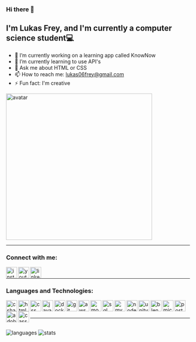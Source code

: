 ### Hi there 👋 
## I'm Lukas Frey, and I'm currently a computer science student💻

- 🔭 I’m currently working on a learning app called KnowNow
- 🌱 I’m currently learning to use API's
- 💬 Ask me about HTML or CSS
- 📫 How to reach me: lukas06frey@gmail.com   
- ⚡ Fun fact: I'm creative
<img alt="avatar" width="400px" src="https://user-images.githubusercontent.com/58518192/87162442-bf3e8180-c2e7-11ea-9f2a-53a50306b7ce.gif" />

---

### Connect with me:
[<img align="left" alt="instagram" width="30px" src="https://upload.wikimedia.org/wikipedia/commons/9/95/Instagram_logo_2022.svg" />][instagram]
&nbsp;
[<img align="left" alt="youtube" width="30px" src="https://play-lh.googleusercontent.com/lMoItBgdPPVDJsNOVtP26EKHePkwBg-PkuY9NOrc-fumRtTFP4XhpUNk_22syN4Datc" />][youtube]
&nbsp;
[<img align="left" alt="linkedin" width="30px" src="https://www.gl-it.ch/Portals/0/EasyDNNnews/151/img-174857.png" />][linkedin]

---

### Languages and Technologies:

[<img align="left" alt="csharp" width="30px" src="https://dd.countit.at/media/dojos/logo_csharp.png" />][csharp]
[<img align="left" alt="html" width="30px" src="https://upload.wikimedia.org/wikipedia/commons/thumb/6/61/HTML5_logo_and_wordmark.svg/2048px-HTML5_logo_and_wordmark.svg.png" />][html]
[<img align="left" alt="css" width="30px" src="https://upload.wikimedia.org/wikipedia/commons/thumb/d/d5/CSS3_logo_and_wordmark.svg/1452px-CSS3_logo_and_wordmark.svg.png" />][css]
[<img align="left" alt="javascript" width="30px" src="https://i0.wp.com/www.svg-tt.de/wp-content/uploads/2016/03/js-logo.png?fit=500%2C500&ssl=1&w=640" />][javascript]
[<img align="left" alt="docker" width="30px" src="https://www.docker.com/wp-content/uploads/2022/03/vertical-logo-monochromatic.png" />][docker]
[<img align="left" alt="git" width="30px" src="https://git-scm.com/images/logos/downloads/Git-Icon-1788C.png" />][git]
[<img align="left" alt="aws" width="30px" src="https://upload.wikimedia.org/wikipedia/commons/thumb/9/93/Amazon_Web_Services_Logo.svg/1280px-Amazon_Web_Services_Logo.svg.png" />][aws]
[<img align="left" alt="mongodb" width="30px" src="https://repvue.imgix.net/a9yxc48y3ay5dm2udzwizc2bdyph" />][mongodb]
[<img align="left" alt="sql" width="30px" src="https://upload.wikimedia.org/wikipedia/de/thumb/8/8c/Microsoft_SQL_Server_Logo.svg/2524px-Microsoft_SQL_Server_Logo.svg.png" />][sql]
[<img align="left" alt="mysql" width="30px" src="https://upload.wikimedia.org/wikipedia/de/thumb/d/dd/MySQL_logo.svg/2560px-MySQL_logo.svg.png" />][mysql]
[<img align="left" alt="node" width="30px" src="https://upload.wikimedia.org/wikipedia/commons/thumb/d/d9/Node.js_logo.svg/2560px-Node.js_logo.svg.png" />][node]
[<img align="left" alt="unity" width="30px" src="https://seeklogo.com/images/U/unity-logo-988A22E703-seeklogo.com.png" />][unity]
[<img align="left" alt="blender" width="30px" src="https://i.pcmag.com/imagery/reviews/00CHLsbAPPKloTAg2PZlVBC-1..v1662670755.jpg" />][blender]
[<img align="left" alt="microsoft net" width="30px" src="https://upload.wikimedia.org/wikipedia/de/thumb/5/5b/Microsoft_.NET_Logo.svg/1200px-Microsoft_.NET_Logo.svg.png" />][net]
[<img align="left" alt="postman" width="30px" src="https://www.testautomatisierung.org/wp-content/uploads/postman.jpg" />][postman]
[<img align="left" alt="adobe xd" width="30px" src="https://play-lh.googleusercontent.com/kaox1VteLsWAuNxPxhm8t4llaoyFhxzDjo9g4Hdf92bKdT_Sn6Yrdku6rApuc5ktirw" />][xd]
[<img align="left" alt="cassandra" width="30px" src="https://upload.wikimedia.org/wikipedia/commons/thumb/5/5e/Cassandra_logo.svg/2560px-Cassandra_logo.svg.png" />][cassandra]

<br />
<br />

---

<br />
<img alt="languages" src="https://github-readme-stats.vercel.app/api/top-langs/?username=LukasF06&layout=donut" />
<img alt="stats" src="https://github-readme-stats.vercel.app/api?username=LukasF06&show_icons=true&theme=algolia" />

[instagram]: https://www.instagram.com/lukas____frey/
[youtube]: https://www.youtube.com/channel/UCwzruurRykH_dJNIeNqpw2w
[linkedin]: https://www.linkedin.com/in/lukas-frey-896782239/
[csharp]: https://learn.microsoft.com/de-de/dotnet/csharp/tour-of-csharp/
[html]: https://www.w3schools.com/html/
[css]: https://www.w3schools.com/css/
[javascript]: https://www.w3schools.com/js/
[docker]: https://www.docker.com/
[git]: https://git-scm.com/
[aws]: https://aws.amazon.com/de/
[mongodb]: https://www.mongodb.com/
[sql]: https://www.w3schools.com/sql/
[mysql]: https://www.mysql.com/de/
[node]: https://nodejs.org/en
[unity]: https://unity.com/
[blender]: https://www.blender.org/
[net]: https://dotnet.microsoft.com/en-us/download/dotnet-framework
[postman]: https://www.postman.com/
[xd]: https://helpx.adobe.com/de/xd/get-started.html
[cassandra]: https://cassandra.apache.org/_/index.html
